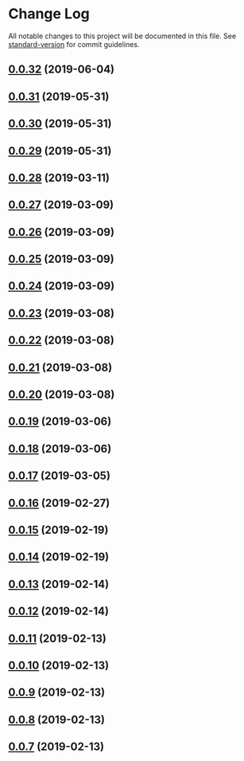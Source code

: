 # Change Log

All notable changes to this project will be documented in this file. See [standard-version](https://github.com/conventional-changelog/standard-version) for commit guidelines.

<a name="0.0.32"></a>
## [0.0.32](https://github.com/geocodio/lightning-maps/compare/v0.0.31...v0.0.32) (2019-06-04)



<a name="0.0.31"></a>
## [0.0.31](https://github.com/geocodio/lightning-maps/compare/v0.0.30...v0.0.31) (2019-05-31)



<a name="0.0.30"></a>
## [0.0.30](https://github.com/geocodio/lightning-maps/compare/v0.0.29...v0.0.30) (2019-05-31)



<a name="0.0.29"></a>
## [0.0.29](https://github.com/geocodio/lightning-maps/compare/v0.0.28...v0.0.29) (2019-05-31)



<a name="0.0.28"></a>
## [0.0.28](https://github.com/geocodio/lightning-maps/compare/v0.0.27...v0.0.28) (2019-03-11)



<a name="0.0.27"></a>
## [0.0.27](https://github.com/geocodio/lightning-maps/compare/v0.0.26...v0.0.27) (2019-03-09)



<a name="0.0.26"></a>
## [0.0.26](https://github.com/geocodio/lightning-maps/compare/v0.0.25...v0.0.26) (2019-03-09)



<a name="0.0.25"></a>
## [0.0.25](https://github.com/geocodio/lightning-maps/compare/v0.0.24...v0.0.25) (2019-03-09)



<a name="0.0.24"></a>
## [0.0.24](https://github.com/geocodio/lightning-maps/compare/v0.0.23...v0.0.24) (2019-03-09)



<a name="0.0.23"></a>
## [0.0.23](https://github.com/geocodio/lightning-maps/compare/v0.0.22...v0.0.23) (2019-03-08)



<a name="0.0.22"></a>
## [0.0.22](https://github.com/geocodio/lightning-maps/compare/v0.0.21...v0.0.22) (2019-03-08)



<a name="0.0.21"></a>
## [0.0.21](https://github.com/geocodio/lightning-maps/compare/v0.0.20...v0.0.21) (2019-03-08)



<a name="0.0.20"></a>
## [0.0.20](https://github.com/geocodio/lightning-maps/compare/v0.0.19...v0.0.20) (2019-03-08)



<a name="0.0.19"></a>
## [0.0.19](https://github.com/geocodio/lightning-maps/compare/v0.0.18...v0.0.19) (2019-03-06)



<a name="0.0.18"></a>
## [0.0.18](https://github.com/geocodio/lightning-maps/compare/v0.0.17...v0.0.18) (2019-03-06)



<a name="0.0.17"></a>
## [0.0.17](https://github.com/geocodio/lightning-maps/compare/v0.0.16...v0.0.17) (2019-03-05)



<a name="0.0.16"></a>
## [0.0.16](https://github.com/geocodio/lightning-maps/compare/v0.0.15...v0.0.16) (2019-02-27)



<a name="0.0.15"></a>
## [0.0.15](https://github.com/geocodio/lightning-maps/compare/v0.0.14...v0.0.15) (2019-02-19)



<a name="0.0.14"></a>
## [0.0.14](https://github.com/geocodio/lightning-maps/compare/v0.0.13...v0.0.14) (2019-02-19)



<a name="0.0.13"></a>
## [0.0.13](https://github.com/geocodio/lightning-maps/compare/v0.0.12...v0.0.13) (2019-02-14)



<a name="0.0.12"></a>
## [0.0.12](https://github.com/geocodio/lightning-maps/compare/v0.0.11...v0.0.12) (2019-02-14)



<a name="0.0.11"></a>
## [0.0.11](https://github.com/geocodio/lightning-maps/compare/v0.0.10...v0.0.11) (2019-02-13)



<a name="0.0.10"></a>
## [0.0.10](https://github.com/geocodio/lightning-maps/compare/v0.0.9...v0.0.10) (2019-02-13)



<a name="0.0.9"></a>
## [0.0.9](https://github.com/geocodio/lightning-maps/compare/v0.0.8...v0.0.9) (2019-02-13)



<a name="0.0.8"></a>
## [0.0.8](https://github.com/geocodio/lightning-maps/compare/v0.0.7...v0.0.8) (2019-02-13)



<a name="0.0.7"></a>
## [0.0.7](https://github.com/geocodio/lightning-maps/compare/v0.0.6...v0.0.7) (2019-02-13)
